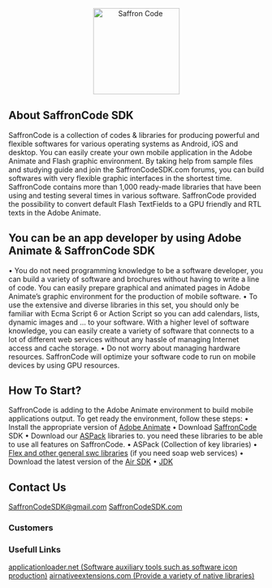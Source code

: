 <p align="center" >
    <a href="https://github.com/MTeamCo/SaffronCode"><img  width="170px" src="https://github.com/SaffronCode/SaffronCode/blob/master/logo.png?raw=true" alt="Saffron Code"></a>
    <br/>
</p>

 


## About SaffronCode SDK
SaffronCode is a collection of codes & libraries for producing powerful and flexible softwares for various operating systems as Android, iOS and desktop. You can easily create your own mobile application in the Adobe Animate and Flash graphic environment. By taking help from sample files and studying guide and join the SaffronCodeSDK.com forums, you can build softwares with very flexible graphic interfaces in the shortest time. SaffronCode contains more than 1,000 ready-made libraries that have been using and testing several times in various software. SaffronCode provided the possibility to convert default Flash TextFields to a GPU friendly and RTL texts in the Adobe Animate.



## You can be an app developer by using Adobe Animate & SaffronCode SDK

• You do not need programming knowledge to be a software developer, you can build a variety of software and brochures without having to write a line of code. You can easily prepare graphical and animated pages in Adobe Animate’s graphic environment for the production of mobile software.
• To use the extensive and diverse libraries in this set, you should only be familiar with Ecma Script 6 or Action Script so you can add calendars, lists, dynamic images and ... to your software. With a higher level of software knowledge, you can easily create a variety of software that connects to a lot of different web services without any hassle of managing Internet access and cache storage.
• Do not worry about managing hardware resources. SaffronCode will optimize your software code to run on mobile devices by using GPU resources.

## How To Start?

SaffronCode is adding to the Adobe Animate environment to build mobile applications output. To get ready the environment, follow these steps:
• Install the appropriate version of <a href="https://www.adobe.com/products/animate.html">Adobe Animate</a>
• Download <a href="https://github.com/saffroncode/SaffronCode">SaffronCode</a> SDK
• Download our <a href="https://github.com/SaffronCode/ASPack">ASPack</a> libraries to. you need these libraries to be able to use all features on SaffronCode. 
• ASPack (Collection of key libraries)
• <a href="https://github.com/MTeamapps/FlexLibs-andOthers">Flex and other general swc libraries</a> (if you need soap web services)
• Download the latest version of the <a href="https://airsdk.harman.com/download">Air SDK</a>
• <a href="https://www.oracle.com/technetwork/java/javase/downloads/jdk8-downloads-2133151.html">JDK</a>


## Contact Us
<a href="mailto:saffroncodesdk@gmail.com">SaffronCodeSDK@gmail.com</a>
<a href="http://saffroncodesdk.com/">SaffronCodeSDK.com</a>

### Customers
<a href="http://mteamapps.ir/"></a>

### Usefull Links

<a href="http://www.applicationloader.net">applicationloader.net (Software auxiliary tools such as software icon production)</a>
<a href="https://airnativeextensions.com/extensions">airnativeextensions.com (Provide a variety of native libraries)</a>
